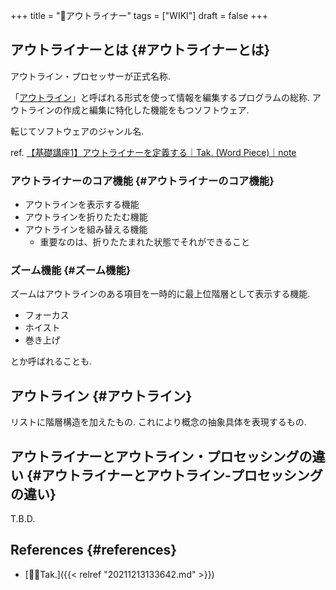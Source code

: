 +++
title = "📝アウトライナー"
tags = ["WIKI"]
draft = false
+++

## アウトライナーとは {#アウトライナーとは}

⁠アウトライン・プロセッサーが正式名称.

「[アウトライン](#アウトライン)」と呼ばれる形式を使って情報を編集するプログラムの総称. アウトラインの作成と編集に特化した機能をもつソフトウェア.

転じてソフトウェアのジャンル名.

ref. [【基礎講座1】アウトライナーを定義する｜Tak. (Word Piece)｜note](https://note.com/takwordpiece/n/nbe6d28ce2faa)


### アウトライナーのコア機能 {#アウトライナーのコア機能}

-   アウトラインを表示する機能
-   アウトラインを折りたたむ機能
-   アウトラインを組み替える機能
    -   重要なのは、折りたたまれた状態でそれができること


### ズーム機能 {#ズーム機能}

ズームはアウトラインのある項目を一時的に最上位階層として表示する機能.

-   フォーカス
-   ホイスト
-   巻き上げ

とか呼ばれることも.


## アウトライン {#アウトライン}

リストに階層構造を加えたもの. これにより概念の抽象具体を表現するもの.


## アウトライナーとアウトライン・プロセッシングの違い {#アウトライナーとアウトライン-プロセッシングの違い}

T.B.D.


## References {#references}

-   [👨🏼Tak.]({{< relref "20211213133642.md" >}})
